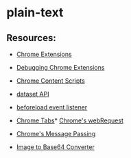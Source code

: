 plain-text
==========


## Resources:

* [Chrome Extensions](http://developer.chrome.com/extensions/getstarted.html)
* [Debugging Chrome Extensions](http://developer.chrome.com/extensions/tut_debugging.html)
* [Chrome Content Scripts](http://developer.chrome.com/extensions/content_scripts.html)

* [dataset API](http://davidwalsh.name/element-dataset)
* [beforeload event listener](http://stackoverflow.com/questions/11837944/change-a-img-src-in-chrome-extension-before-the-image-has-loaded)

* [Chrome Tabs](http://developer.chrome.com/extensions/tabs.html)* [Chrome's webRequest](http://developer.chrome.com/extensions/webRequest.html)
* [Chrome's Message Passing](http://developer.chrome.com/extensions/messaging.html)

* [Image to Base64 Converter](http://webcodertools.com/imagetobase64converter/Create)

